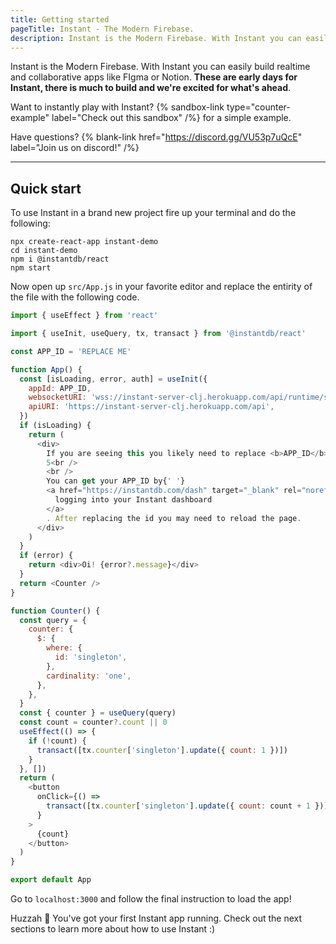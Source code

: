 ```yaml
---
title: Getting started
pageTitle: Instant - The Modern Firebase.
description: Instant is the Modern Firebase. With Instant you can easily build realtime and collaborative apps like FIgma or Notion.
---
```


Instant is the Modern Firebase. With Instant you can easily build realtime and collaborative apps like FIgma or Notion. **These are early days for Instant, there is much to build and we're excited for what's ahead**.

Want to instantly play with Instant? {% sandbox-link type="counter-example" label="Check out this sandbox" /%} for a simple example.

Have questions? {% blank-link href="https://discord.gg/VU53p7uQcE" label="Join us on discord!" /%}

---

## Quick start

To use Instant in a brand new project fire up your terminal and do the following:

```shell
npx create-react-app instant-demo
cd instant-demo
npm i @instantdb/react
npm start
```

Now open up `src/App.js` in your favorite editor and replace the entirity of the file with the following code.

```javascript
import { useEffect } from 'react'

import { useInit, useQuery, tx, transact } from '@instantdb/react'

const APP_ID = 'REPLACE ME'

function App() {
  const [isLoading, error, auth] = useInit({
    appId: APP_ID,
    websocketURI: 'wss://instant-server-clj.herokuapp.com/api/runtime/sync',
    apiURI: 'https://instant-server-clj.herokuapp.com/api',
  })
  if (isLoading) {
    return (
      <div>
        If you are seeing this you likely need to replace <b>APP_ID</b> on line
        5<br />
        <br />
        You can get your APP_ID by{' '}
        <a href="https://instantdb.com/dash" target="_blank" rel="noreferrer">
          logging into your Instant dashboard
        </a>
        . After replacing the id you may need to reload the page.
      </div>
    )
  }
  if (error) {
    return <div>Oi! {error?.message}</div>
  }
  return <Counter />
}

function Counter() {
  const query = {
    counter: {
      $: {
        where: {
          id: 'singleton',
        },
        cardinality: 'one',
      },
    },
  }
  const { counter } = useQuery(query)
  const count = counter?.count || 0
  useEffect(() => {
    if (!count) {
      transact([tx.counter['singleton'].update({ count: 1 })])
    }
  }, [])
  return (
    <button
      onClick={() =>
        transact([tx.counter['singleton'].update({ count: count + 1 })])
      }
    >
      {count}
    </button>
  )
}

export default App
```

Go to `localhost:3000` and follow the final instruction to load the app!

Huzzah 🎉 You've got your first Instant app running. Check out the next sections to learn more about how to use Instant :)
